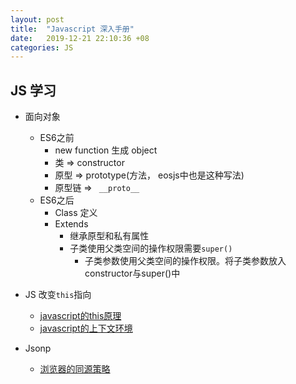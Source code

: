 ```yaml
---
layout: post
title:  "Javascript 深入手册"
date:   2019-12-21 22:10:36 +08
categories: JS
---
```


## JS 学习

- 面向对象
    - ES6之前
        - new function 生成 object 
        - 类 => constructor
        - 原型 => prototype(方法， eosjs中也是这种写法)
        - 原型链 => ` __proto__`
    - ES6之后
        - Class 定义
        - Extends
            - 继承原型和私有属性
            - 子类使用父类空间的操作权限需要`super()`
                - 子类参数使用父类空间的操作权限。将子类参数放入constructor与super()中

- JS 改变`this`指向
    - [javascript的this原理](http://www.ruanyifeng.com/blog/2018/06/javascript-this.html)
    - [javascript的上下文环境](https://www.cnblogs.com/echolun/p/11438363.html)

- Jsonp
    - [浏览器的同源策略](https://developer.mozilla.org/zh-CN/docs/Web/Security/Same-origin_policy)